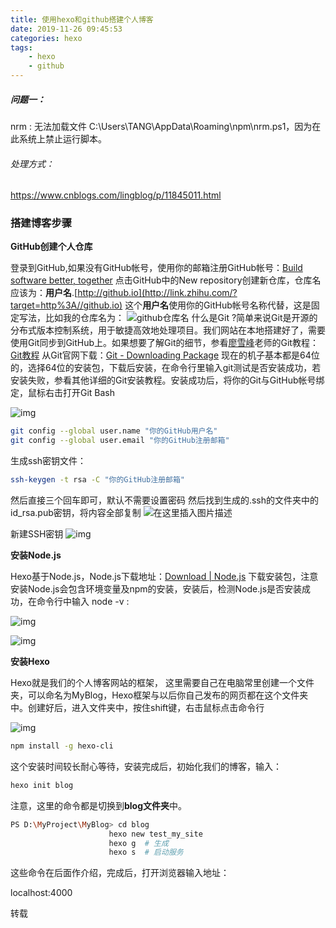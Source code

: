 ```yaml
---
title: 使用hexo和github搭建个人博客
date: 2019-11-26 09:45:53
categories: hexo
tags:
	- hexo
	- github
---
```

##### 问题一：

nrm : 无法加载文件 C:\Users\TANG\AppData\Roaming\npm\nrm.ps1，因为在此系统上禁止运行脚本。

###### 处理方式：

 https://www.cnblogs.com/lingblog/p/11845011.html 



### 搭建博客步骤

**GitHub创建个人仓库**

登录到GitHub,如果没有GitHub帐号，使用你的邮箱注册GitHub帐号：[Build software better, together](http://link.zhihu.com/?target=https%3A//github.com/) 点击GitHub中的New repository创建新仓库，仓库名应该为：**用户名**.[http://github.io](http://link.zhihu.com/?target=http%3A//github.io) 这个**用户名**使用你的GitHub帐号名称代替，这是固定写法，比如我的仓库名为：
![github仓库名](https://img-blog.csdnimg.cn/20191128094057439.png?x-oss-process=image/watermark,type_ZmFuZ3poZW5naGVpdGk,shadow_10,text_aHR0cHM6Ly9ibG9nLmNzZG4ubmV0L3dlaXhpbl80NTQ5MzM0NQ==,size_16,color_FFFFFF,t_70)
什么是Git ?简单来说Git是开源的分布式版本控制系统，用于敏捷高效地处理项目。我们网站在本地搭建好了，需要使用Git同步到GitHub上。如果想要了解Git的细节，参看[廖雪峰](http://link.zhihu.com/?target=http%3A//weibo.com/liaoxuefeng)老师的Git教程：[Git教程](http://link.zhihu.com/?target=http%3A//www.liaoxuefeng.com/wiki/0013739516305929606dd18361248578c67b8067c8c017b000) 从Git官网下载：[Git - Downloading Package](http://link.zhihu.com/?target=https%3A//git-scm.com/download/win) 现在的机子基本都是64位的，选择64位的安装包，下载后安装，在命令行里输入git测试是否安装成功，若安装失败，参看其他详细的Git安装教程。安装成功后，将你的Git与GitHub帐号绑定，鼠标右击打开Git Bash

 

![img](https://imgconvert.csdnimg.cn/aHR0cHM6Ly9waWMzLnpoaW1nLmNvbS81MC92Mi04YjFjYmUyNTNkNmUwMzAxYmQ5YTY4YzZmOThhOWY1Ml9oZC5qcGc?x-oss-process=image/format,png)

```bash
git config --global user.name "你的GitHub用户名"
git config --global user.email "你的GitHub注册邮箱"
```

生成ssh密钥文件：

```bash
ssh-keygen -t rsa -C "你的GitHub注册邮箱"
```

然后直接三个回车即可，默认不需要设置密码
然后找到生成的.ssh的文件夹中的id_rsa.pub密钥，将内容全部复制
![在这里插入图片描述](https://img-blog.csdnimg.cn/20191128094415435.png?x-oss-process=image/watermark,type_ZmFuZ3poZW5naGVpdGk,shadow_10,text_aHR0cHM6Ly9ibG9nLmNzZG4ubmV0L3dlaXhpbl80NTQ5MzM0NQ==,size_16,color_FFFFFF,t_70)

新建SSH密钥
![img](https://imgconvert.csdnimg.cn/aHR0cHM6Ly9waWMzLnpoaW1nLmNvbS81MC92Mi03MmEzZjIyYzA4MGU5OTM0M2MzY2M0YWFiY2UxMGUzY19oZC5qcGc?x-oss-process=image/format,png)


**安装Node.js**

Hexo基于Node.js，Node.js下载地址：[Download | Node.js](http://link.zhihu.com/?target=https%3A//nodejs.org/en/download/) 下载安装包，注意安装Node.js会包含环境变量及npm的安装，安装后，检测Node.js是否安装成功，在命令行中输入 node -v :


![img](https://imgconvert.csdnimg.cn/aHR0cHM6Ly9waWMzLnpoaW1nLmNvbS81MC92Mi03NmVhMzhlOTU0NWU2MDZmOTc1NzgxZTQ3OTMzYjAxMF9oZC5qcGc?x-oss-process=image/format,png)

 

![img](https://imgconvert.csdnimg.cn/aHR0cHM6Ly9waWMzLnpoaW1nLmNvbS81MC92Mi1iZWRlMjUwYjg0NTZkZjkyNDc1YjQ1NWZkYThjMWRkOV9oZC5qcGc?x-oss-process=image/format,png)

 

**安装Hexo**

Hexo就是我们的个人博客网站的框架， 这里需要自己在电脑常里创建一个文件夹，可以命名为MyBlog，Hexo框架与以后你自己发布的网页都在这个文件夹中。创建好后，进入文件夹中，按住shift键，右击鼠标点击命令行

![img](https://imgconvert.csdnimg.cn/aHR0cHM6Ly9waWM0LnpoaW1nLmNvbS81MC92Mi1hNTQ1MGE0NjZjMDkyN2MyNWRmZjhhZDZmMWQyMDQ2Y19oZC5qcGc?x-oss-process=image/format,png)

```bash
npm install -g hexo-cli 
```

 这个安装时间较长耐心等待，安装完成后，初始化我们的博客，输入：

```bash
hexo init blog
```

注意，这里的命令都是切换到**blog文件夹**中。

```bash
PS D:\MyProject\MyBlog> cd blog
					  hexo new test_my_site
					  hexo g  # 生成
					  hexo s  # 启动服务
```

这些命令在后面作介绍，完成后，打开浏览器输入地址：

localhost:4000

转载